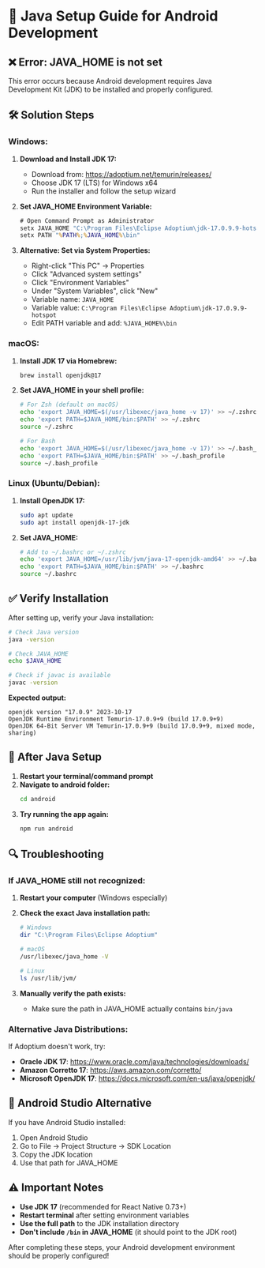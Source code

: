 # 🔧 Java Setup Guide for Android Development

## ❌ Error: JAVA_HOME is not set

This error occurs because Android development requires Java Development Kit (JDK) to be installed and properly configured.

## 🛠️ Solution Steps

### **Windows:**

1. **Download and Install JDK 17:**
   - Download from: https://adoptium.net/temurin/releases/
   - Choose JDK 17 (LTS) for Windows x64
   - Run the installer and follow the setup wizard

2. **Set JAVA_HOME Environment Variable:**
   ```cmd
   # Open Command Prompt as Administrator
   setx JAVA_HOME "C:\Program Files\Eclipse Adoptium\jdk-17.0.9.9-hotspot"
   setx PATH "%PATH%;%JAVA_HOME%\bin"
   ```

3. **Alternative: Set via System Properties:**
   - Right-click "This PC" → Properties
   - Click "Advanced system settings"
   - Click "Environment Variables"
   - Under "System Variables", click "New"
   - Variable name: `JAVA_HOME`
   - Variable value: `C:\Program Files\Eclipse Adoptium\jdk-17.0.9.9-hotspot`
   - Edit PATH variable and add: `%JAVA_HOME%\bin`

### **macOS:**

1. **Install JDK 17 via Homebrew:**
   ```bash
   brew install openjdk@17
   ```

2. **Set JAVA_HOME in your shell profile:**
   ```bash
   # For Zsh (default on macOS)
   echo 'export JAVA_HOME=$(/usr/libexec/java_home -v 17)' >> ~/.zshrc
   echo 'export PATH=$JAVA_HOME/bin:$PATH' >> ~/.zshrc
   source ~/.zshrc
   
   # For Bash
   echo 'export JAVA_HOME=$(/usr/libexec/java_home -v 17)' >> ~/.bash_profile
   echo 'export PATH=$JAVA_HOME/bin:$PATH' >> ~/.bash_profile
   source ~/.bash_profile
   ```

### **Linux (Ubuntu/Debian):**

1. **Install OpenJDK 17:**
   ```bash
   sudo apt update
   sudo apt install openjdk-17-jdk
   ```

2. **Set JAVA_HOME:**
   ```bash
   # Add to ~/.bashrc or ~/.zshrc
   echo 'export JAVA_HOME=/usr/lib/jvm/java-17-openjdk-amd64' >> ~/.bashrc
   echo 'export PATH=$JAVA_HOME/bin:$PATH' >> ~/.bashrc
   source ~/.bashrc
   ```

## ✅ Verify Installation

After setting up, verify your Java installation:

```bash
# Check Java version
java -version

# Check JAVA_HOME
echo $JAVA_HOME

# Check if javac is available
javac -version
```

**Expected output:**
```
openjdk version "17.0.9" 2023-10-17
OpenJDK Runtime Environment Temurin-17.0.9+9 (build 17.0.9+9)
OpenJDK 64-Bit Server VM Temurin-17.0.9+9 (build 17.0.9+9, mixed mode, sharing)
```

## 🚀 After Java Setup

1. **Restart your terminal/command prompt**
2. **Navigate to android folder:**
   ```bash
   cd android
   ```
3. **Try running the app again:**
   ```bash
   npm run android
   ```

## 🔍 Troubleshooting

### **If JAVA_HOME still not recognized:**

1. **Restart your computer** (Windows especially)
2. **Check the exact Java installation path:**
   ```bash
   # Windows
   dir "C:\Program Files\Eclipse Adoptium"
   
   # macOS
   /usr/libexec/java_home -V
   
   # Linux
   ls /usr/lib/jvm/
   ```

3. **Manually verify the path exists:**
   - Make sure the path in JAVA_HOME actually contains `bin/java`

### **Alternative Java Distributions:**

If Adoptium doesn't work, try:
- **Oracle JDK 17**: https://www.oracle.com/java/technologies/downloads/
- **Amazon Corretto 17**: https://aws.amazon.com/corretto/
- **Microsoft OpenJDK 17**: https://docs.microsoft.com/en-us/java/openjdk/

## 📱 Android Studio Alternative

If you have Android Studio installed:
1. Open Android Studio
2. Go to File → Project Structure → SDK Location
3. Copy the JDK location
4. Use that path for JAVA_HOME

## ⚠️ Important Notes

- **Use JDK 17** (recommended for React Native 0.73+)
- **Restart terminal** after setting environment variables
- **Use the full path** to the JDK installation directory
- **Don't include `/bin` in JAVA_HOME** (it should point to the JDK root)

After completing these steps, your Android development environment should be properly configured!
